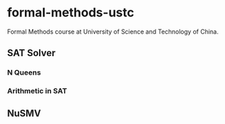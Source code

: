 # formal-methods-ustc

Formal Methods course at University of Science and Technology of China.

## SAT Solver

### N Queens

### Arithmetic in SAT

## NuSMV